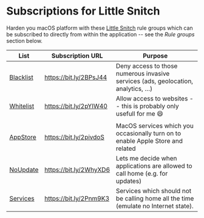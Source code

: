 # Subscriptions for Little Snitch

Harden you macOS platform with these [Little Snitch][snitch] rule groups which can be subscribed to directly from within the
application -- see the _Rule groups_ section below.

| List        | Subscription URL       | Purpose                                                                                 |
| ----------- | ---------------------- | --------------------------------------------------------------------------------------- |
| [Blacklist] | https://bit.ly/2BPsJ44 | Deny access to those numerous invasive services (ads, geolocation, analytics, …)        |
| [Whitelist] | https://bit.ly/2pYIW40 | Allow access to websites -- this is probably only usefull for me :smile:                |
|             |                        |                                                                                         |
| [AppStore]  | https://bit.ly/2pivdoS | MacOS services which you occasionally turn on to enable Apple Store and related         |
| [NoUpdate]  | https://bit.ly/2WhyXD6 | Lets me decide when applications are allowed to call home (e.g. for updates)            |
| [Services]  | https://bit.ly/2Pnm9K3 | Services which should not be calling home all the time (emulate no Internet state).     |

<!-- # Bookmarks -->

  [snitch]:         https://www.obdev.at

  [appstore]:       https://github.com/marcastel/snitch/wiki/Rules-AppStore
  [blacklist]:      https://github.com/marcastel/snitch/wiki/Rules-Blacklist
  [noupdate]:       https://github.com/marcastel/snitch/wiki/Rules-NoUpdate
  [services]:       https://github.com/marcastel/snitch/wiki/Rules-Services
  [whitelist]:      https://github.com/marcastel/snitch/wiki/Rules-Whitelist

<!-- vim: set spelllang=en :-->
